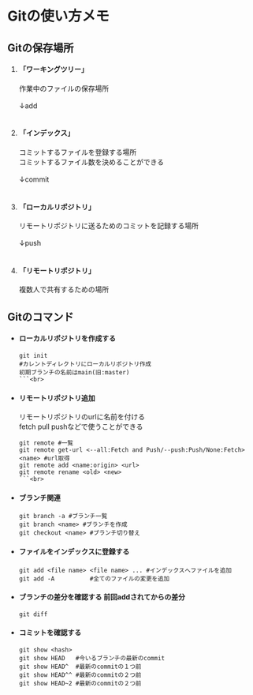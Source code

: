 # Gitの使い方メモ  
## Gitの保存場所  
1. #### 「ワーキングツリー」
	作業中のファイルの保存場所  
	<br>↓add<br><br>
1. #### 「インデックス」  
	コミットするファイルを登録する場所  
	コミットするファイル数を決めることができる  
	<br>↓commit<br><br>
1. #### 「ローカルリポジトリ」  
	リモートリポジトリに送るためのコミットを記録する場所  
	<br>↓push<br><br>
1. #### 「リモートリポジトリ」  
	複数人で共有するための場所  

## Gitのコマンド<br>
- #### ローカルリポジトリを作成する  
	```
	git init  
	#カレントディレクトリにローカルリポジトリ作成  
	初期ブランチの名前はmain(旧:master)  
	```<br>
- #### リモートリポジトリ追加  
	リモートリポジトリのurlに名前を付ける  
	fetch pull pushなどで使うことができる  
	```  
	git remote #一覧  
	git remote get-url <--all:Fetch and Push/--push:Push/None:Fetch> <name> #url取得
	git remote add <name:origin> <url>
	git remote rename <old> <new>
	```<br>
- #### ブランチ関連  
	```  
	git branch -a #ブランチ一覧  
	git branch <name> #ブランチを作成  
	git checkout <name> #ブランチ切り替え  
	```  
- #### ファイルをインデックスに登録する  
	```  
	git add <file name> <file name> ... #インデックスへファイルを追加  
	git add -A          #全てのファイルの変更を追加  
	```  
- #### ブランチの差分を確認する 前回addされてからの差分  
	```  
	git diff  
	```  
- #### コミットを確認する  
	```  
	git show <hash>  
	git show HEAD   #今いるブランチの最新のcommit  
	git show HEAD^  #最新のcommitの１つ前  
	git show HEAD^^ #最新のcommitの２つ前  
	git show HEAD~2 #最新のcommitの２つ前  
	```  
